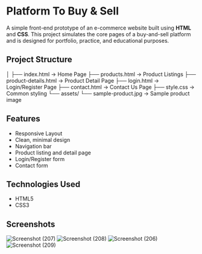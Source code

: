 # Platform To Buy & Sell

A simple front-end prototype of an e-commerce website built using **HTML** and **CSS**. This project simulates the core pages of a buy-and-sell platform and is designed for portfolio, practice, and educational purposes.

## Project Structure
│
├── index.html → Home Page
├── products.html → Product Listings
├── product-details.html → Product Detail Page
├── login.html → Login/Register Page
├── contact.html → Contact Us Page
├── style.css → Common styling
└── assets/
└── sample-product.jpg → Sample product image

## Features

- Responsive Layout
- Clean, minimal design
- Navigation bar
- Product listing and detail page
- Login/Register form
- Contact form
  
## Technologies Used
- HTML5
- CSS3

## Screenshots


![Screenshot (207)](https://github.com/user-attachments/assets/877e47e1-bdf0-4f85-8a80-662f3d7849aa)
![Screenshot (208)](https://github.com/user-attachments/assets/dd9f3ffd-482b-4849-97ea-7e3f807f6703)
![Screenshot (206)](https://github.com/user-attachments/assets/846e8595-8ba8-48ca-aac7-12ce7513286d)
![Screenshot (209)](https://github.com/user-attachments/assets/b1f8f3d1-1d8b-465c-8408-15ae03952200)
